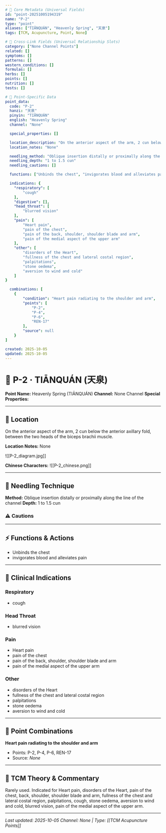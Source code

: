 ```yaml
---
# 🔹 Core Metadata (Universal Fields)
id: "point-20251005194319"
name: "P-2"
type: "point"
aliases: ["TIĀNQUÁN", "Heavenly Spring", "天泉"]
tags: [TCM, Acupuncture, Point, None]

# 🔹 Cross-Link Fields (Universal Relationship Slots)
category: ["None Channel Points"]
related: []
symptoms: []
patterns: []
western_conditions: []
formulas: []
herbs: []
points: []
nutrition: []
tests: []

# 🔹 Point-Specific Data
point_data:
  code: "P-2"
  hanzi: "天泉"
  pinyin: "TIĀNQUÁN"
  english: "Heavenly Spring"
  channel: "None"

  special_properties: []

  location_description: "On the anterior aspect of the arm, 2 cun below the anterior axillary fold, between the two heads of the biceps brachii muscle."
  location_notes: "None"

  needling_method: "Oblique insertion distally or proximally along the line of the channel"
  needling_depth: "1 to 1.5 cun"
  needling_cautions: []

  functions: ["Unbinds the chest", "invigorates blood and alleviates pain"]

  indications: {
    "respiratory": [
        "cough"
    ],
    "digestive": [],
    "head_throat": [
        "blurred vision"
    ],
    "pain": [
        "Heart pain",
        "pain of the chest",
        "pain of the back, shoulder, shoulder blade and arm",
        "pain of the medial aspect of the upper arm"
    ],
    "other": [
        "disorders of the Heart",
        "fullness of the chest and lateral costal region",
        "palpitations",
        "stone oedema",
        "aversion to wind and cold"
    ]
}

  combinations: [
    {
        "condition": "Heart pain radiating to the shoulder and arm",
        "points": [
            "P-2",
            "P-4",
            "P-6",
            "REN-17"
        ],
        "source": null
    }
]

created: 2025-10-05
updated: 2025-10-05
---
```


# 📍 P-2 · TIĀNQUÁN (天泉)

**Point Name:** Heavenly Spring (TIĀNQUÁN)
**Channel:** None Channel
**Special Properties:** 

---

## 📍 Location

On the anterior aspect of the arm, 2 cun below the anterior axillary fold, between the two heads of the biceps brachii muscle.

**Location Notes:**
None

![[P-2_diagram.jpg]]

**Chinese Characters:** ![[P-2_chinese.png]]

---

## 🔧 Needling Technique

**Method:** Oblique insertion distally or proximally along the line of the channel
**Depth:** 1 to 1.5 cun

### ⚠️ Cautions

---

## ⚡ Functions & Actions
- Unbinds the chest
- invigorates blood and alleviates pain

---

## 🎯 Clinical Indications

### Respiratory
- cough

### Head Throat
- blurred vision

### Pain
- Heart pain
- pain of the chest
- pain of the back, shoulder, shoulder blade and arm
- pain of the medial aspect of the upper arm

### Other
- disorders of the Heart
- fullness of the chest and lateral costal region
- palpitations
- stone oedema
- aversion to wind and cold

---

## 🔗 Point Combinations

**Heart pain radiating to the shoulder and arm**
- Points: P-2, P-4, P-6, REN-17
- Source: *None*

---

## 🧬 TCM Theory & Commentary

Rarely used. Indicated for Heart pain, disorders of the Heart, pain of the chest, back, shoulder, shoulder blade and arm, fullness of the chest and lateral costal region, palpitations, cough, stone oedema, aversion to wind and cold, blurred vision, pain of the medial aspect of the upper arm.

---

*Last updated: 2025-10-05*
*Channel: None | Type: [[TCM Acupuncture Points]]*
